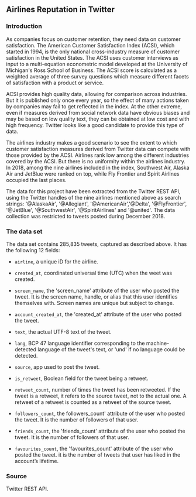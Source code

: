 ## Airlines Reputation in Twitter

### Introduction

As companies focus on customer retention, they need data on customer satisfaction. The American Customer Satisfaction Index (ACSI), which started in 1994, is the only national cross-industry measure of customer satisfaction in the United States. The ACSI uses customer interviews as input to a multi-equation econometric model developed at the University of Michigan's Ross School of Business. The ACSI score is calculated as a weighted average of three survey questions which measure different facets of satisfaction with a product or service.

ACSI provides high quality data, allowing for comparison across industries. But it is published only once every year, so the effect of many actions taken by companies may fail to get reflected in the index. At the other extreme, even if measures derived from social network data have obvious biases and may be based on low quality text, they can be obtained at low cost and with high frequency. Twitter looks like a good candidate to provide this type of data. 

The airlines industry makes a good scenario to see the extent to which customer satisfaction measures derived from Twitter data can compete with those provided by the ACSI. Airlines rank low among the different industries covered by the ACSI. But there is no uniformity within the airlines industry. In 2018, among the nine airlines included in the index, Southwest Air, Alaska Air and JetBlue were ranked on top, while Fly Frontier and Spirit Airlines occupied the last places.

The data for this project have been extracted from the Twitter REST API, using the Twitter handles of the nine airlines mentioned above as search strings: '@AlaskaAir', '@Allegiant', '@AmericanAir','@Delta', '@FlyFrontier', '@JetBlue', '@SouthwestAir', '@SpiritAirlines' and '@united'. The data collection was restricted to tweets posted during December 2018.

### The data set

The data set contains 285,835 tweets, captured as described above. It has the following 12 fields:

* `airline`, a unique iD for the airline.

* `created_at`, coordinated universal time (UTC) when the weet was created.

* `screen_name`, the 'screen_name' attribute of the user who posted the tweet. It is the screen name, handle, or alias that this user identifies themselves with. Screen names are unique but subject to change.

* `account_created_at`, the 'created_at' attribute of the user who posted the tweet.

* `text`, the actual UTF-8 text of the tweet.

* `lang`, BCP 47 language identifier corresponding to the machine-detected language of the tweet's text, or 'und' if no language could be detected.

* `source`, app used to post the tweet.

* `is_retweet`, Boolean field for the tweet being a retweet.

* `retweet_count`, number of times the tweet has been retweeted. If the tweet is a retweet, it refers to the source tweet, not to the actual one. A retweet of a retweet is counted as a retweet of the source tweet.

* `followers_count`, the followers_count' attribute of the user who posted the tweet. It is the number of followers of that user.

* `friends_count`, the 'friends_count' attribute of the user who posted the tweet. It is the number of followers of that user.

* `favourites_count`, the 'favourites_count' attribute of the user who posted the tweet. it is the number of tweets that user has liked in the account’s lifetime.

### Source

Twitter REST API.
